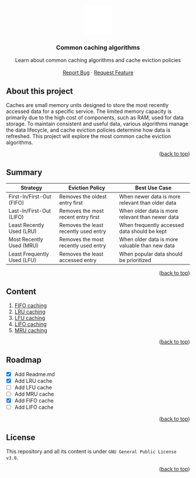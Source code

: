 <a name="readme-top"></a>

<br />
<div align="center">
<a href="">
    <img src="assets/readme.svg" alt="Logo" width="80" height="80">
  </a>
  <h3 align="center">Common caching algorithms</h3>

  <p align="center">
    Learn about common caching algorithms and cache eviction policies
    <br />
    <br />
    <a href="https://github.com/pallandir/caching-eviction-policies/issues">Report Bug</a>
    ·
    <a href="https://github.com/pallandir/caching-eviction-policies/issues">Request Feature</a>
  </p>
</div>

## About this project

Caches are small memory units designed to store the most recently accessed data for a specific service. The limited memory capacity is primarily due to the high cost of components, such as RAM, used for data storage. To maintain consistent and useful data, various algorithms manage the data lifecycle, and cache eviction policies determine how data is refreshed. This project will explore the most common cache eviction algorithms.

<p align="right">(<a href="#readme-top">back to top</a>)</p>

<!-- SUMMARY -->

## Summary

| Strategy                    | Eviction Policy                       | Best Use Case                                    |
| --------------------------- | ------------------------------------- | ------------------------------------------------ |
| First-In/First-Out (FIFO)   | Removes the oldest entry first        | When newer data is more relevant than older data |
| Last-In/First-Out (LIFO)    | Removes the most recent entry first   | When older data is more relevant than newer data |
| Least Recently Used (LRU)   | Removes the least recently used entry | When frequently accessed data should be kept     |
| Most Recently Used (MRU)    | Removes the most recently used entry  | When older data is more valuable than new data   |
| Least Frequently Used (LFU) | Removes the least accessed entry      | When popular data should be prioritized          |

<p align="right">(<a href="#readme-top">back to top</a>)</p>

<!-- CONTENT -->

## Content

1.  [FIFO caching](FIFO.md)
2.  [LRU caching]()
3.  [LFU caching]()
4.  [LIFO caching]()
5.  [MRU caching]()

<p align="right">(<a href="#readme-top">back to top</a>)</p>

<!-- ROADMAP -->

## Roadmap

- [x] Add Readme.md
- [x] Add LRU cache
- [ ] Add LFU cache
- [ ] Add MRU cache
- [x] Add FIFO cache
- [ ] Add LIFO cache

<p align="right">(<a href="#readme-top">back to top</a>)</p>

<!-- LICENSE -->

## License

This repository and all its content is under `GNU General Public License v3.0`.

<p align="right">(<a href="#readme-top">back to top</a>)</p>
